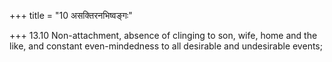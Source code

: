 +++
title = "10 असक्तिरनभिष्वङ्गः"

+++
13.10 Non-attachment, absence of clinging to son, wife, home and the
like, and constant even-mindedness to all desirable and undesirable
events;
